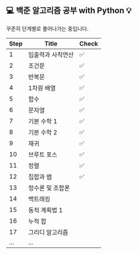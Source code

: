 ## 💻 백준 알고리즘 공부 with Python 💡 

꾸준히 단계별로 풀어나가는 중입니다.

| Step  | Title  |  Check  |
|---|---|---|
| 1  | 입출력과 사칙연산  | ✅ |
| 2  | 조건문  | ✅ |
| 3  | 반복문  | ✅ |
| 4  |  1차원 배열 | ✅ |
| 5  | 	함수  | ✅ |
| 6  | 	문자열  | ✅ |
| 7  | 	기본 수학 1  | ✅ |
| 8  | 	기본 수학 2  | ✅ |
| 9  | 	재귀  | ✅ |
| 10  |  	브루트 포스 | ✅ |
| 11  | 	정렬  | ✅ |
| 12  | 	집합과 맵  | ✅ |
| 13  |	정수론 및 조합론 |   |
| 14  | 	백트래킹 |   |
| 15  | 	동적 계획법 1  |   |
| 16  | 		누적 합  |   |
| 17  | 		그리디 알고리즘  |   |
| ...  | 	... |   |
